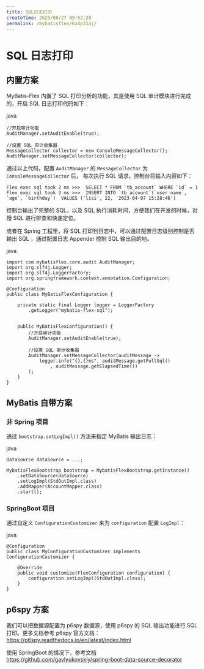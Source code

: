 ```yaml
---
title: SQL日志打印
createTime: 2025/08/27 09:52:20
permalink: /mybatisflex/6x4p31aj/
---
```

# SQL 日志打印

## 内置方案

MyBatis-Flex 内置了 SQL 打印分析的功能，其是使用 SQL 审计模块进行完成的，开启 SQL 日志打印代码如下：

java

```
//开启审计功能
AuditManager.setAuditEnable(true);

//设置 SQL 审计收集器
MessageCollector collector = new ConsoleMessageCollector();
AuditManager.setMessageCollector(collector);
```

通过以上代码，配置 `AuditManager` 的 `MessageCollector` 为 `ConsoleMessageCollector` 后， 每次执行 SQL 请求，控制台将输入内容如下：



```
Flex exec sql took 2 ms >>>  SELECT * FROM `tb_account` WHERE `id` = 1
Flex exec sql took 3 ms >>>  INSERT INTO `tb_account`(`user_name`, `age`, `birthday`)  VALUES ('lisi', 22, '2023-04-07 15:28:46')
```

控制台输出了完整的 SQL，以及 SQL 执行消耗时间，方便我们在开发的时候，对慢 SQL 进行排查和快速定位。

或者在 Spring 工程里，将 SQL 打印到日志中，可以通过配置日志级别控制是否输出 SQL ，通过配置日志 Appender 控制 SQL 输出目的地。

java

```
import com.mybatisflex.core.audit.AuditManager;
import org.slf4j.Logger;
import org.slf4j.LoggerFactory;
import org.springframework.context.annotation.Configuration;

@Configuration
public class MyBatisFlexConfiguration {

    private static final Logger logger = LoggerFactory
        .getLogger("mybatis-flex-sql");


    public MyBatisFlexConfiguration() {
        //开启审计功能
        AuditManager.setAuditEnable(true);

        //设置 SQL 审计收集器
        AuditManager.setMessageCollector(auditMessage ->
            logger.info("{},{}ms", auditMessage.getFullSql()
                , auditMessage.getElapsedTime())
        );
    }
}
```

## MyBatis 自带方案

### 非 Spring 项目

通过 `bootstrap.setLogImpl()` 方法来指定 MyBatis 输出日志：

java

```
DataSource dataSource = ...;

MybatisFlexBootstrap bootstrap = MybatisFlexBootstrap.getInstance()
    .setDataSource(dataSource)
    .setLogImpl(StdOutImpl.class)
    .addMapper(AccountMapper.class)
    .start();
```

### SpringBoot 项目

通过自定义 `ConfigurationCustomizer` 来为 `configuration` 配置 `LogImpl`：

java

```
@Configuration
public class MyConfigurationCustomizer implements ConfigurationCustomizer {

    @Override
    public void customize(FlexConfiguration configuration) {
        configuration.setLogImpl(StdOutImpl.class);
    }
}
```

## p6spy 方案

我们可以把数据源配置为 p6spy 数据源，使用 p6spy 的 SQL 输出功能进行 SQL 打印。更多文档参考 p6spy 官方文档： https://p6spy.readthedocs.io/en/latest/index.html

使用 SpringBoot 的情况下，参考文档 https://github.com/gavlyukovskiy/spring-boot-data-source-decorator
